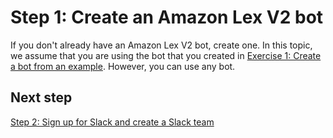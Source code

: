 # Step 1: Create an Amazon Lex V2 bot<a name="slack-step-1"></a>

If you don't already have an Amazon Lex V2 bot, create one\. In this topic, we assume that you are using the bot that you created in [Exercise 1: Create a bot from an example](exercise-1.md)\. However, you can use any bot\.

## Next step<a name="step-1-next"></a>

[Step 2: Sign up for Slack and create a Slack team](slack-step-2.md)